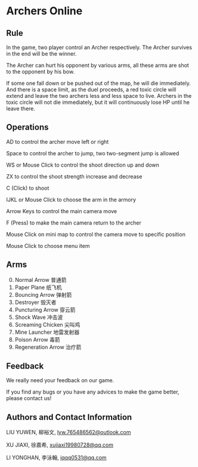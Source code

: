 # Archers Online

## Rule ##

In the game, two player control an Archer respectively. The Archer survives in the end will be the winner.

The Archer can hurt his opponent by various arms, all these arms are shot to the opponent by his bow.

If some one fall down or be pushed out of the map, he will die immediately. And there is a space limit, as the duel proceeds, a red toxic circle will extend and leave the two archers less and less space to live. Archers in the toxic circle will not die immediately, but it will continuously lose HP until he leave there.

## Operations ##

AD to control the archer move left or right

Space to control the archer to jump, two two-segment jump is allowed

WS or Mouse Click to control the shoot direction up and down

ZX to control the shoot strength increase and decrease

C (Click) to shoot

IJKL or Mouse Click to choose the arm in the armory

Arrow Keys to control the main camera move

F (Press) to make the main camera return to the archer

Mouse Click on mini map to control the camera move to specific position

Mouse Click to choose menu item

## Arms ##

0. Normal Arrow 普通箭
1. Paper Plane 纸飞机
2. Bouncing Arrow 弹射箭
3. Destroyer 毁灭者
4. Puncturing Arrow 穿云箭
5. Shock Wave 冲击波
6. Screaming Chicken 尖叫鸡
7. Mine Launcher 地雷发射器
8. Poison Arrow 毒箭
9. Regeneration Arrow 治疗箭

## Feedback ##

We really need your feedback on our game.

If you find any bugs or you have any advices to make the game better, please contact us!

## Authors and Contact Information ##

LIU YUWEN, 柳裕文, lyw.765486562@outlook.com

XU JIAXI, 徐嘉希, xujiaxi19980728@qq.com 

LI YONGHAN, 李泳翰, iqqq0531@qq.com 